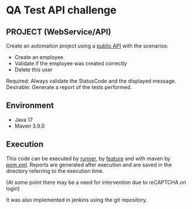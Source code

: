 # QA Test API challenge

## PROJECT (WebService/API)
Create an automation project using a [public API][api] with the scenarios:
- Create an employee
- Validate if the employee was created correctly
- Delete this user

Required: Always validate the StatusCode and the displayed message.
Desirable: Generate a report of the tests performed.

## Environment
- Java 17
- Maven 3.9.0

## Execution
This code can be executed by [runner][runners], by [feature][features] and with maven by [pom.xml][pom]. Reports are generated after execution and are saved in the directory referring to the execution time.

(At some point there may be a need for intervention due to reCAPTCHA on login)

It was also implemented in jenkins using the git repository.


[api]: http://dummy.restapiexample.com/
[runners]: src/test/java/runners
[features]: src/test/resources/features
[pom]: pom.xml

